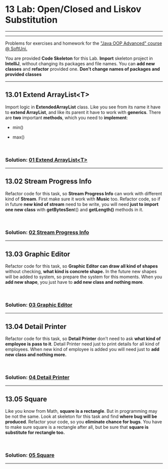 13 Lab: Open/Closed and Liskov Substitution
===========================================

---
---

Problems for exercises and homework for the ["Java OOP Advanced" course \@
SoftUni.](https://softuni.bg/courses/java-oop-advanced)

You are provided **Code Skeleton** for this Lab. **Import** skeleton project in
**IntelliJ**, without changing its packages and file names. You can **add new
classes** and **refactor** provided one. **Don’t change names of packages and
provided classes**

---

13.01 Extend ArrayList\<T\>
----------------------------

Import logic in **ExtendedArrayList** class. Like you see from its name it have
to **extend ArrayList**, and like its parent it have to work with **generics**.
There are **two** important **methods**, which you need to **implement**:

-   min()

-   max()

<br/>

### Solution: <a title="01 Extend ArrayList<T>" href="https://github.com/TsvetanNikolov123/JAVA---OOP-Advanced/tree/master/13%20OPEN%20CLOSED%20LISKOV%20SUBSTITUTION%20PRINCIPLES/P01_ExtendedArrayList">01 Extend ArrayList\<T\></a>

---

13.02 Stream Progress Info
--------------------------

Refactor code for this task, so **Stream Progress Info** can work with different
kind of **Stream**. First make sure it work with **Music** too. Refactor code,
so if in future **new kind of stream** need to be write, you will need **just to
import one new class** with **getBytesSen**t() and **getLength()** methods in
it.

<br/>

### Solution: <a title="02 Stream Progress Info" href="https://github.com/TsvetanNikolov123/JAVA---OOP-Advanced/tree/master/13%20OPEN%20CLOSED%20LISKOV%20SUBSTITUTION%20PRINCIPLES/P02_FileStream">02 Stream Progress Info</a>

---

13.03 Graphic Editor
--------------------

Refactor code for this task, so **Graphic Editor can draw all kind of shapes**
without checking, **what kind is concrete shape.** In the future new shapes will
be added to system, so prepare the system for this moments. When you **add new
shape**, you just have to **add new class and nothing more**.

<br/>

### Solution: <a title="03 Graphic Editor" href="https://github.com/TsvetanNikolov123/JAVA---OOP-Advanced/tree/master/13%20OPEN%20CLOSED%20LISKOV%20SUBSTITUTION%20PRINCIPLES/P03_GraphicEditor">03 Graphic Editor</a>

---

13.04 Detail Printer
--------------------

Refactor code for this task, so **Detail Printer** don’t need to ask **what kind
of employee is pass to it**. Detail Printer need just to print details for all
kind of employees. When new kind of employee is added you will need just to
**add new class and nothing more.**

<br/>

### Solution: <a title="04 Detail Printer" href="https://github.com/TsvetanNikolov123/JAVA---OOP-Advanced/tree/master/13%20OPEN%20CLOSED%20LISKOV%20SUBSTITUTION%20PRINCIPLES/P04_DetailPrinter">04 Detail Printer</a>

---

13.05 Square 
------------

Like you know from Math, **square is a rectangle**. But in programming may be
not the same. Look at skeleton for this task and find **where bug will be
produced**. Refactor your code, so you **eliminate chance for bugs**. You have
to make sure square is a rectangle after all, but be sure that **square is
substitute for rectangle too.**

<br/>

### Solution: <a title="05 Square" href="https://github.com/TsvetanNikolov123/JAVA---OOP-Advanced/tree/master/13%20OPEN%20CLOSED%20LISKOV%20SUBSTITUTION%20PRINCIPLES/P05_Square">05 Square</a>

---